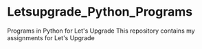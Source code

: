 # Letsupgrade_Python_Programs
Programs in Python for Let's Upgrade
This repository contains my assignments for Let's Upgrade
